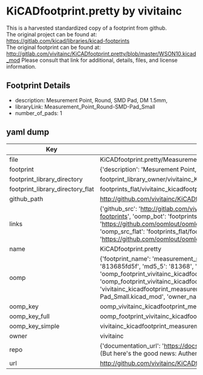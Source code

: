 # KiCADfootprint.pretty by vivitainc  
This is a harvested standardized copy of a footprint from github.  
The original project can be found at:  
https://gitlab.com/kicad/libraries/kicad-footprints  
The original footprint can be found at:
http://gitlab.com/vivitainc/KiCADfootprint.pretty/blob/master/WSON10.kicad_mod
Please consult that link for additional, details, files, and license information.  
## Footprint Details
* description: Mesurement Point, Round, SMD Pad, DM 1.5mm,  
* libraryLink: Measurement_Point_Round-SMD-Pad_Small  
* number_of_pads: 1  
## yaml dump  
| Key | Value |  
| --- | --- |  
| file | KiCADfootprint.pretty/Measurement_Point_Round-SMD-Pad_Small.kicad_mod |  
| footprint | {'description': 'Mesurement Point, Round, SMD Pad, DM 1.5mm,', 'libraryLink': 'Measurement_Point_Round-SMD-Pad_Small', 'number_of_pads': 1} |  
| footprint_library_directory | footprint_library_owner/vivitainc_KiCADfootprint.pretty |  
| footprint_library_directory_flat | footprints_flat/vivitainc_kicadfootprint_measurement_point_round_smd_pad_small/working |  
| github_path | http://github.com/vivitainc/KiCADfootprint.pretty/blob/master/Measurement_Point_Round-SMD-Pad_Small.kicad_mod |  
| links | {'github_src': 'http://gitlab.com/vivitainc/KiCADfootprint.pretty/blob/master/WSON10.kicad_mod', 'github_src_repo': 'https://gitlab.com/kicad/libraries/kicad-footprints', 'oomp_bot': 'footprints/vivitainc_kicadfootprint_measurement_point_round_smd_pad_small/working', 'oomp_bot_github': 'https://github.com/oomlout/oomlout_oomp_footprint_bot/tree/main/footprints/vivitainc_kicadfootprint_measurement_point_round_smd_pad_small/working', 'oomp_src_flat': 'footprints_flat/footprints_flat/vivitainc_kicadfootprint_measurement_point_round_smd_pad_small/working', 'oomp_src_flat_github': 'https://github.com/oomlout/oomlout_oomp_footprint_src/tree/main/footprints_flat/vivitainc_kicadfootprint_measurement_point_round_smd_pad_small/working'} |  
| name | KiCADfootprint.pretty |  
| oomp | {'footprint_name': 'measurement_point_round_smd_pad_small', 'library_name': 'kicadfootprint', 'md5': '813685fd5f686a55ac8656baac983795', 'md5_10': '813685fd5f', 'md5_5': '81368', 'md5_6': '813685', 'oomp_key': 'oomp_vivitainc_kicadfootprint_measurement_point_round_smd_pad_small', 'oomp_key_extra': 'oomp_footprint_vivitainc_kicadfootprint_measurement_point_round_smd_pad_small', 'oomp_key_full': 'oomp_footprint_vivitainc_kicadfootprint_measurement_point_round_smd_pad_small_813685', 'oomp_key_simple': 'vivitainc_kicadfootprint_measurement_point_round_smd_pad_small', 'original_filename': 'KiCADfootprint.pretty/Measurement_Point_Round-SMD-Pad_Small.kicad_mod', 'owner_name': 'vivitainc'} |  
| oomp_key | oomp_vivitainc_kicadfootprint_measurement_point_round_smd_pad_small |  
| oomp_key_full | oomp_footprint_vivitainc_kicadfootprint_measurement_point_round_smd_pad_small |  
| oomp_key_simple | vivitainc_kicadfootprint_measurement_point_round_smd_pad_small |  
| owner | vivitainc |  
| repo | {'documentation_url': 'https://docs.github.com/rest/overview/resources-in-the-rest-api#rate-limiting', 'message': "API rate limit exceeded for 84.66.173.59. (But here's the good news: Authenticated requests get a higher rate limit. Check out the documentation for more details.)"} |  
| url | http://github.com/vivitainc/KiCADfootprint.pretty |  

